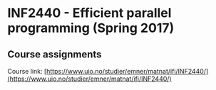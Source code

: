 # INF2440 - Efficient parallel programming (Spring 2017)
## Course assignments  

Course link: [https://www.uio.no/studier/emner/matnat/ifi/INF2440/](https://www.uio.no/studier/emner/matnat/ifi/INF2440/)